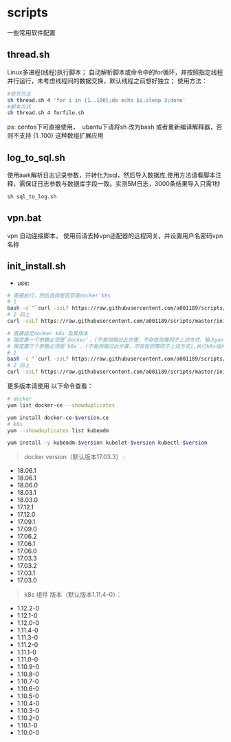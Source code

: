 # scripts
一些常用软件配置

## thread.sh
Linux多进程(线程)执行脚本；
自动解析脚本或命令中的for循环，并按照指定线程并行运行，未考虑线程间的数据交换，默认线程之前想好独立；
使用方法：
```bash
#命令方法
sh thread.sh 4 'for i in {1..100};do echo $i;sleep 3;done'
#脚本方式
sh thread.sh 4 forfile.sh
```
ps:
  centos下可直接使用，
  ubantu下请将sh 改为bash 或者重新编译解释器，否则不支持 {1..100} 这种数组扩展应用
## log_to_sql.sh
使用awk解析日志记录参数，并转化为sql，然后导入数据库,使用方法请看脚本注释，需保证日志参数与数据库字段一致。实测5M日志，3000条结果导入只需1秒
```bash
sh sql_to_log.sh
```
## vpn.bat

 vpn 自动连接脚本， 使用前请去掉vpn适配器的远程网关，并设置用户名密码vpn名称

## init_install.sh
* use:
```bash
# 直接执行，然后选择是否安装docker k8s
# 1
bash -c "`curl -ssLf https://raw.githubusercontent.com/a001189/scripts/master/init_intall.sh `" 
# 2 同上
curl -ssLf https://raw.githubusercontent.com/a001189/scripts/master/init_intall.sh > init_intall.sh&&bash init_intall.sh

# 直接指定docker k8s 及其版本
# 限定第一个参数必须是`docker`，(不是则跳过此步骤，不存在则等同于上述方式，输入yes|no选择),执行docker 安装， 第二个参数为对应版本，找不到版本则安装默认版本（已存在docker 将跳过安装）
# 限定第三个参数必须是`k8s`，(不是则跳过此步骤，不存在则等同于上述方式),执行k8s组件 安装， 第四个参数为对应版本，找不到版本则安装默认版本（已存在删除重装）
# 1
bash -c "`curl -ssLf https://raw.githubusercontent.com/a001189/scripts/master/init_intall.sh `" -O docker 18.06.1 k8s 1.12.2-0
# 2 同上
curl -ssLf https://raw.githubusercontent.com/a001189/scripts/master/init_intall.sh > init_intall.sh&&bash init_intall.sh docker 18.06.1 k8s 1.12.2-0
```
更多版本请使用 以下命令查看：
```bash
# docker
yum list docker-ce --showduplicates

yum install docker-ce-$version.ce
# k8s
yum --showduplicates list kubeadm

yum install -y kubeadm-$version kubelet-$version kubectl-$version
```

> docker version（默认版本17.03.3） :

-  18.06.1 
-  18.06.1 
-  18.06.0 
-  18.03.1 
-  18.03.0 
-  17.12.1 
-  17.12.0 
-  17.09.1 
-  17.09.0 
-  17.06.2 
-  17.06.1 
-  17.06.0 
-  17.03.3 
-  17.03.2 
-  17.03.1 
-  17.03.0 

> k8s 组件 版本（默认版本1.11.4-0）：

-  1.12.2-0
-  1.12.1-0
-  1.12.0-0
-  1.11.4-0
-  1.11.3-0
-  1.11.2-0
-  1.11.1-0
-  1.11.0-0
-  1.10.9-0
-  1.10.8-0
-  1.10.7-0
-  1.10.6-0
-  1.10.5-0 
-  1.10.4-0
-  1.10.3-0
-  1.10.2-0
-  1.10.1-0
-  1.10.0-0



